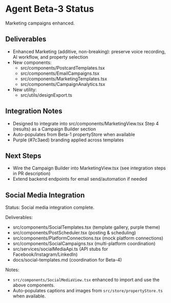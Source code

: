 Agent Beta-3 Status
====================

Marketing campaigns enhanced.

Deliverables
------------
- Enhanced Marketing (additive, non-breaking): preserve voice recording, AI workflow, and property selection
- New components:
  - src/components/PostcardTemplates.tsx
  - src/components/EmailCampaigns.tsx
  - src/components/MarketingTemplates.tsx
  - src/components/CampaignAnalytics.tsx
- New utility:
  - src/utils/designExport.ts

Integration Notes
-----------------
- Designed to integrate into src/components/MarketingView.tsx Step 4 (results) as a Campaign Builder section
- Auto-populates from Beta-1 propertyStore when available
- Purple (#7c3aed) branding applied across templates

Next Steps
----------
- Wire the Campaign Builder into MarketingView.tsx (see integration steps in PR description)
- Extend backend endpoints for email send/automation if needed

Social Media Integration
------------------------
Status: Social media integration complete.

Deliverables:
- src/components/SocialTemplates.tsx (template gallery, purple theme)
- src/components/PostScheduler.tsx (posting & scheduling)
- src/components/PlatformConnections.tsx (mock platform connections)
- src/components/SocialCampaigns.tsx (multi-platform coordination)
- src/services/socialMediaApi.ts (API stubs for Facebook/Instagram/LinkedIn)
- docs/social-templates.md (coordination for Beta-4)

Notes:
- `src/components/SocialMediaView.tsx` enhanced to import and use the above components.
- Auto-populates captions and images from `src/store/propertyStore.ts` when available.
